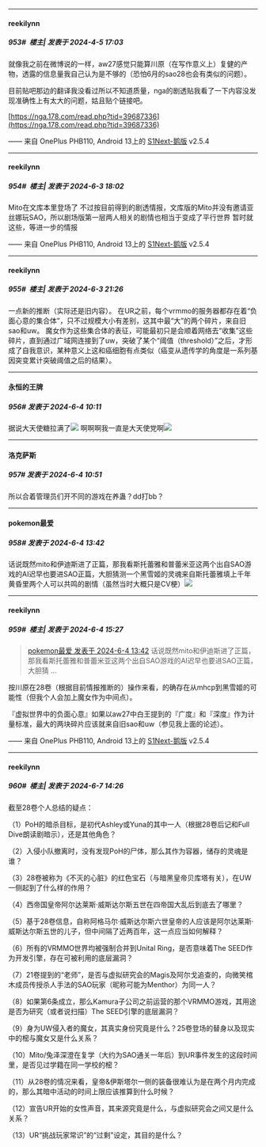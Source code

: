 ﻿
*****

####  reekilynn  
##### 953#         楼主| 发表于 2024-4-5 17:03

就像我之前在微博说的一样，aw27感觉只能算川原（在写作意义上）复健的产物，透露的信息量我自己认为是不够的（恐怕6月的sao28也会有类似的问题）。

目前贴吧那边的翻译我没看过所以不知道质量，nga的剧透贴我看了一下内容没发现准确性上有太大的问题，姑且贴个链接吧。

[https://nga.178.com/read.php?tid=39687336](https://nga.178.com/read.php?tid=39687336)

—— 来自 OnePlus PHB110, Android 13上的 [S1Next-鹅版](https://github.com/ykrank/S1-Next/releases) v2.5.4

*****

####  reekilynn  
##### 954#         楼主| 发表于 2024-6-3 18:02

Mito在文库本里登场了
不过按目前得到的剧透情报，文库版的Mito并没有邀请亚丝娜玩SAO，所以剧场版第一层两人相关的剧情也相当于变成了平行世界
暂时就这些，等进一步的情报

—— 来自 OnePlus PHB110, Android 13上的 [S1Next-鹅版](https://github.com/ykrank/S1-Next/releases) v2.5.4


*****

####  reekilynn  
##### 955#         楼主| 发表于 2024-6-3 21:26

一点新的推断（实际还是旧内容）。
在UR之前，每个vrmmo的服务器都存在着“负面心意的集合体”，只不过规模大小有差别，这其中最“大”的两个碎片，来自旧sao和uw。
魔女作为这些集合体的表征，可能最初只是会顺着网络去“收集”这些碎片，直到通过广域网连接到了uw，突破了某个“阈值（threshold）”之后，才形成了自我意识，某种意义上这和癌细胞有点类似（癌变从遗传学的角度是一系列基因突变累计突破阈值之后的结果）。


*****

####  永恒的王牌  
##### 956#       发表于 2024-6-4 10:11

据说大天使糖拉满了<img src="https://static.saraba1st.com/image/smiley/face2017/018.png" referrerpolicy="no-referrer">
啊啊啊我一直是大天使党啊<img src="https://static.saraba1st.com/image/smiley/face2017/075.png" referrerpolicy="no-referrer">


*****

####  洛克萨斯  
##### 957#       发表于 2024-6-4 10:51

所以合着管理员们开不同的游戏在养蛊？dd打bb？


*****

####  pokemon最爱  
##### 958#       发表于 2024-6-4 13:42

话说既然mito和伊迪斯进了正篇，那我看斯托蕾雅和普蕾米亚这两个出自SAO游戏的AI迟早也要进SAO正篇，大胆猜测一个黑雪姬的灵魂来自斯托蕾雅填上千年黄昏里两个人可以共鸣的剧情（虽然当时大概只是CV梗）<img src="https://static.saraba1st.com/image/smiley/face2017/067.png" referrerpolicy="no-referrer">


*****

####  reekilynn  
##### 959#         楼主| 发表于 2024-6-4 15:27

<blockquote><a href="httphttps://bbs.saraba1st.com/2b/forum.php?mod=redirect&amp;goto=findpost&amp;pid=65108966&amp;ptid=1551439" target="_blank">pokemon最爱 发表于 2024-6-4 13:42</a>
话说既然mito和伊迪斯进了正篇，那我看斯托蕾雅和普蕾米亚这两个出自SAO游戏的AI迟早也要进SAO正篇，大胆猜 ...</blockquote>
按川原在28卷（根据目前情报推断的）操作来看，的确存在从mhcp到黑雪姬的可能性（但我个人会加上魔女作为中间点）。

『虚拟世界中的负面心意』如果以aw27中白王提到的『广度』和『深度』作为计量标准，最大的两块碎片应该就来自旧sao和uw（参见我上面的论述）。

—— 来自 OnePlus PHB110, Android 13上的 [S1Next-鹅版](https://github.com/ykrank/S1-Next/releases) v2.5.4


*****

####  reekilynn  
##### 960#         楼主| 发表于 2024-6-7 14:26

截至28卷个人总结的疑点：

（1）PoH的暗杀目标，是初代Ashley或Yuna的其中一人（根据28卷后记和Full Dive朗读剧暗示），还是其他角色？

（2）入侵小队撤离时，没有发现PoH的尸体，那么其作为容器，储存的灵魂是谁？

（3）28卷被称为《不灭的心脏》的红色宝石（与暗黑皇帝贝库塔有关），在UW一侧起到了什么样的作用？

（4）西帝国皇帝阿尔达莱斯·威斯达尔斯五世在四帝国大乱后到底去了哪里？

（5）基于28卷信息，自称阿格马尔·威斯达尔斯六世皇帝的人应该是阿尔达莱斯·威斯达尔斯五世的儿子，但中间隔了近两百年，这一点应当如何解释？

（6）所有的VRMMO世界均被强制合并到Unital Ring，是否意味着The SEED作为开发引擎，存在可被利用的底层漏洞？

（7）21卷提到的“老师”，是否与虚拟研究会的Magis及阿尔戈追查的，向微笑棺木成员传授杀人手法的SAO玩家（昵称可能为Menthor）为同一人？

（8）如果第6条成立，那么Kamura子公司之前运营的那个VRMMO游戏，其用途是否为研究（或者说扫描）The SEED引擎的底层漏洞？

（9）身为UW侵入者的魔女，其真实身份究竟是什么？25卷登场的替身以及现实中的樒与魔女又是什么关系？

（10）Mito/兔泽深澄在复学（大约为SAO通关一年后）到UR事件发生的这段时间里，是否见过学籍在同一学校的樒？

（11）从28卷的情况来看，皇帝&amp;伊斯塔尔一侧的装备很难认为是在两个月内完成的，那么其暗中活动的时间上限应该推算到什么时候？

（12）宣告UR开始的女性声音，其来源究竟是什么，与虚拟研究会之间又是什么关系？

（13）UR“挑战玩家常识”的“过剩”设定，其目的是什么？

